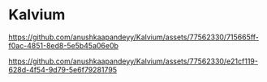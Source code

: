 # Kalvium

https://github.com/anushkaapandeyy/Kalvium/assets/77562330/715665ff-f0ac-4851-8ed8-5e5b45a06e0b


https://github.com/anushkaapandeyy/Kalvium/assets/77562330/e21cf119-628d-4f54-9d79-5e6f79281795

